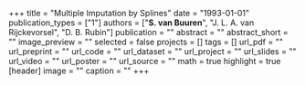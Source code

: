 +++
title = "Multiple Imputation by Splines"
date = "1993-01-01"
publication_types = ["1"]
authors = ["**S. van Buuren**", "J. L. A. van Rijckevorsel", "D. B. Rubin"]
publication = ""
abstract = ""
abstract_short = ""
image_preview = ""
selected = false
projects = []
tags = []
url_pdf = ""
url_preprint = ""
url_code = ""
url_dataset = ""
url_project = ""
url_slides = ""
url_video = ""
url_poster = ""
url_source = ""
math = true
highlight = true
[header]
image = ""
caption = ""
+++
